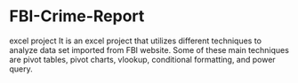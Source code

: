 # FBI-Crime-Report
excel project
 It is an excel project that utilizes different techniques to analyze data set imported from FBI website. Some of these main techniques are pivot tables, pivot charts, vlookup, conditional formatting, and power query.

